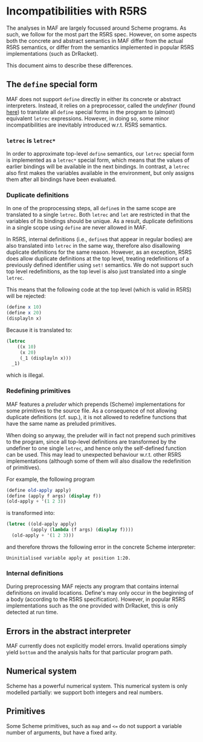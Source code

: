 Incompatibilities with R5RS
=============================

The analyses in MAF are largely focussed around Scheme programs. As such, we follow for the most part the R5RS spec. 
However, on some aspects both the concrete and abstract semantics in MAF differ from the actual R5RS semantics, or differ from the semantics implemented in popular R5RS implementations (such as DrRacket).

This document aims to describe these differences. 

## The `define` special form

MAF does not support `define` directly in either its concrete or abstract interpreters. Instead, it relies on a preprocessor, called the _undefiner_ (found [here](https://github.com/softwarelanguageslab/maf/blob/master/code/shared/src/main/scala/maf/language/scheme/SchemeMonadicUndefiner.scala)) to translate all `define` special forms in the program to (almost) equivalent `letrec` expressions. However, in doing so, some minor incompatibilities are inevitably introduced w.r.t. R5RS semantics.

### `letrec` is `letrec*`

In order to approximate top-level `define` semantics, our `letrec` special form is implemented as a `letrec*` special form, which means that the values of earlier bindings will be available in the next bindings. In contrast, a `letrec` also first makes the variables available in the environment, but only assigns them after all bindings have been evaluated.

### Duplicate definitions

In one of the proprocessing steps, all `define`s in the same scope are translated to a single `letrec`. Both `letrec` and `let` are restricted in that the variables of its bindings should be unique. As a result, duplicate definitions in a single scope using `define` are never allowed in MAF. 

In R5RS, internal definitions (i.e., `define`s that appear in regular bodies) are also translated into `letrec` in the same way, therefore also disallowing duplicate definitions for the same reason. However, as an exception, R5RS does allow duplicate definitions at the top level, treating redefinitions of a previously defined identifier using `set!` semantics. We do not support such top level redefinitions, as the top level is also just translated into a single `letrec`.

This means that the following code at the top level (which is valid in R5RS) will be rejected:

```scheme
(define x 10)
(define x 20)
(displayln x)
```

Because it is translated to: 

```scheme 
(letrec 
    ((x 10)
     (x 20)
     (_1 (displayln x)))
  _1)
```

which is illegal.

### Redefining primitives

MAF features a _preluder_ which prepends (Scheme) implementations for some primitives to the source file.
As a consequence of not allowing duplicate definitions (cf. sup.), it is not allowed to redefine functions that have the same name as preluded primitives.

When doing so anyway, the preluder will in fact not prepend such primitives to the program, since all top-level definitions are transformed by the undefiner to one single `letrec`, and hence only the self-defined function can be used. This may lead to unexpected behaviour w.r.t. other R5RS implementations (although some of them will also disallow the redefinition of primitives).

For example, the following program

```scheme
(define old-apply apply)
(define (apply f args) (display f))
(old-apply + '(1 2 3))
```
is transformed into:

```scheme
(letrec ((old-apply apply)
         (apply (lambda (f args) (display f))))
  (old-apply + '(1 2 3)))
```

and therefore throws the following error in the concrete Scheme interpreter:

```
Uninitialised variable apply at position 1:20.
```

### Internal definitions 

During preprocessing MAF rejects any program that contains internal definitions on invalid locations. Define's may only occur in the beginning of a body (according to the R5RS specification). However, in popular R5RS implementations such as the one provided with DrRacket, this is only detected at run time. 

## Errors in the abstract interpreter

MAF currently does not explicitly model errors. Invalid operations simply yield `bottom` and the analysis halts for that particular program path.

## Numerical system

Scheme has a powerful numerical system. This numerical system is only modelled partially: we support both integers and real numbers. 

## Primitives

Some Scheme primitives, such as `map` and `<=` do not support a variable number of arguments, but have a fixed arity.


